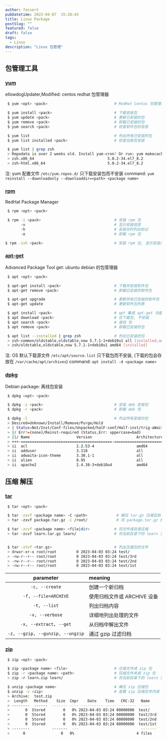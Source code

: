 ```yaml
---
author: facsert
pubDatetime: 2023-04-07  15:28:43
title: Linux Package
postSlug: ""
featured: false
draft: false
tags:
  - Linux
description: "Linux 包管理"
---
```


<!--
 * @Author       : facsert
 * @Date         : 2023-04-07  15:28:43
 * @LastEditTime : 2023-07-28 12:00:50
 * @Description  : edit description
-->

## 包管理工具

### [yum](https://linux.alianga.com/c/yum.html)

ellowdogUpdater,Modified: centos redhat 包管理器

```bash
 $ yum <opt> <pack>                              # RedHat Centos 包管理工具

 $ yum install <pack>                            # 下载安装包
 $ yum update <pack>                             # 更新已安装的包
 $ yum remove <pack>                             # 卸载已安装的包
 $ yum search <pack>                             # 检查软件包的信息

 $ yum list                                      # 列出所有已安装的包
 $ yum list installed <pack>                     # 检查包是否安装

 $ yum list | grep zsh
 > Repodata is over 2 weeks old. Install yum-cron? Or run: yum makecache fast
 > zsh.x86_64                                 5.0.2-34.el7_8.2            base
 > zsh-html.x86_64                            5.0.2-34.el7_8.2            base

```

注: yum 配置文件 `/etc/yum.repos.d/`
只下载安装包而不安装
command: `yum reinstall --downloadonly --downloaddir=<path> <package name>`

### [rpm](https://linux.alianga.com/c/rpm.html)

RedHat Package Manager

```bash
 $ rpm <opt> <pack>

 $ rpm -i <pack>                                 # 安装 rpm 包
       -v                                        # 显示安装信息
       -h                                        # 安装包时列出标记
       -e                                        # 卸载 rpm 包

$ rpm -ivh <pack>                                # 安装 rpm 包, 显示安装过程
```

### [apt-get](https://linux.alianga.com/c/apt-get.html)

Advanced Package Tool get: ubuntu debian 的包管理器

```bash
 $ apt <opt> <pack>

 $ apt-get install <pack>                        # 下载并安装软件包
 $ apt-get remove <pack>                         # 卸载已安装的软件包

 $ apt-get upgrade                               # 更新所有已安装的软件包
 $ apt-get update                                # 更新软件包列表

 $ apt install <pack>                            # apt 集成 apt-get 功能
 $ apt download <pack>                           # 仅下载包, 不安装
 $ apt search <pack>                             # 查找 包
 $ apt remove <pack>                             # 卸载已安装的包

 $ apt list --installed | grep zsh               # 列出已安装的包
 > zsh-common/oldstable,oldstable,now 5.7.1-1+deb10u1 all [installed,automatic]
 > zsh/oldstable,oldstable,now 5.7.1-1+deb10u1 amd64 [installed]
```

注: OS 默认下载源文件 `/etc/apt/source.list`
只下载包而不安装, (下载的包会存放在 `/var/cache/apt/archives`)
command: `apt install -d <package name>`

### [dpkg](https://linux.alianga.com/c/dpkg.html)

Debian package: 离线包安装

```bash
 $ dpkg <opt> <pack>

 $ dpkg -i <pack>                                # 安装 deb 安装包
 $ dpkg -r <pack>                                # 卸载 deb 包

 $ dpkg -l                                       # 列出所有安装的包
 > Desired=Unknown/Install/Remove/Purge/Hold
 > | Status=Not/Inst/Conf-files/Unpacked/halF-conf/Half-inst/trig-aWait/Trig-pend
 > |/ Err?=(none)/Reinst-required (Status,Err: uppercase=bad)
 > ||/ Name                     Version                    Architecture Description
 > +++-=========================================-==========================================-============-===========
 > ii  acl                      2.2.53-4                   amd64        access control list - utilities
 > ii  adduser                  3.118                      all          add and remove users and groups
 > ii  adwaita-icon-theme       3.30.1-1                   all          default icon theme of GNOME
 > ii  alien                    8.95                       all          convert and install rpm and other packages
 > ii  apache2                  2.4.38-3+deb10u4           amd64        Apache HTTP Server
```

## 压缩 解压

### [tar](https://linux.alianga.com/c/tar.html)

```bash
 $ tar <opt> <pack>

 $ tar -zxvf <package name> -C <path>             # 解压 tar.gz 压缩包到 <path> 路径
 > tar -zxvf package.tar.gz -C /root/             # 将 package.tar.gz 解压到 /root/ 目录下

 $ tar -zcvf <package name> <file|dir>           # 将文件或目录压缩
 > tar -zcvf learn.tar.gz learn/                 # 将当前目录下的 learn 文件夹压缩成 learn.tar.gz


 $ tar -ztvf <tar.gz>                            # 列出压缩包的文件
 > drwxr-xr-x root/root         0 2023-04-03 03:24 test/
 > -rw-r--r-- root/root         0 2023-04-03 03:24 test/3rd
 > -rw-r--r-- root/root         0 2023-04-03 03:24 test/2nd
 > -rw-r--r-- root/root         0 2023-04-03 03:24 test/1st
```

|            parameter             | meaning                     |
| :------------------------------: | :-------------------------- |
|          `-c, --create`          | 创建一个新归档              |
|       `-f, --file=ARCHIVE`       | 使用归档文件或 ARCHIVE 设备 |
|           `-t, --list`           | 列出归档内容                |
|         `-v, --verbose`          | 详细地列出处理的文件        |
|      `-x, --extract, --get`      | 从归档中解出文件            |
| `-z, --gzip, --gunzip, --ungzip` | 通过 gzip 过滤归档          |

### [zip](https://linux.alianga.com/c/zip.html)

```bash
 $ zip <opt> <pack>

 $ zip <package name> <file>                     # 压缩文件成 zip 包
 $ zip -r <package name> <path>                  # 压缩文件夹成 zip 包
 > zip -r learn.zip learn/                       # 将当前目录下的 learn 文件夹压缩成 learn.zip

 $ unzip <package name>                          # 解压 zip 压缩包
 $ unzip -v <zip>                                # 查看 zip 压缩文件内容
 > Archive:  test.zip
 >  Length   Method    Size  Cmpr    Date    Time   CRC-32   Name
 > --------  ------  ------- ---- ---------- ----- --------  ----
 >       0  Stored        0   0% 2023-04-03 03:24 00000000  test/
 >       0  Stored        0   0% 2023-04-03 03:24 00000000  test/3rd
 >       0  Stored        0   0% 2023-04-03 03:24 00000000  test/2nd
 >       0  Stored        0   0% 2023-04-03 03:24 00000000  test/1st
 > --------          -------  ---                            -------
 >      0                0   0%                            4 files
```
